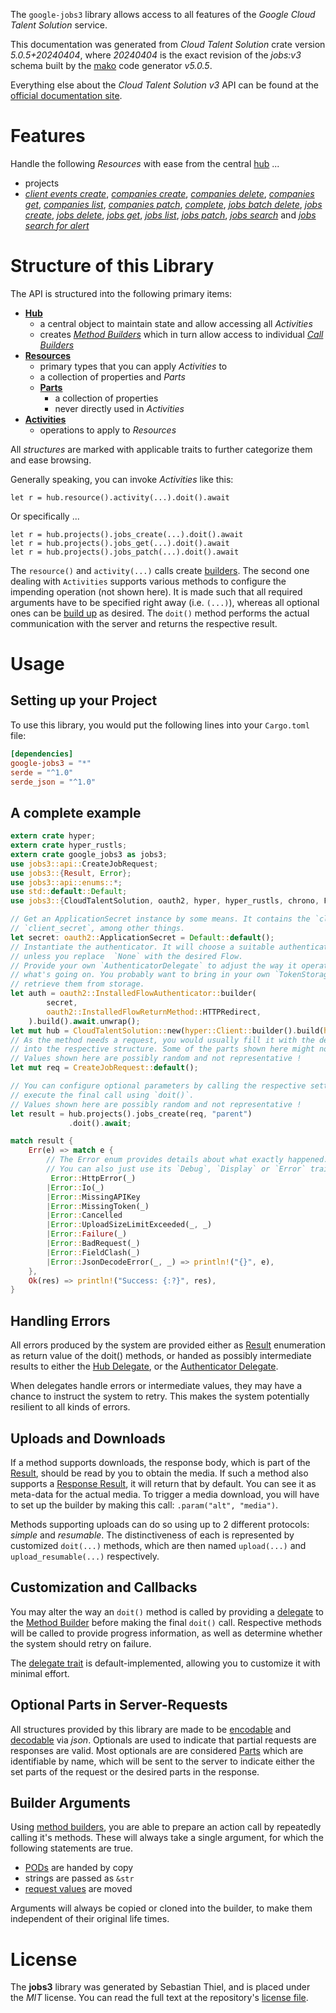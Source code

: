 <!---
DO NOT EDIT !
This file was generated automatically from 'src/generator/templates/api/README.md.mako'
DO NOT EDIT !
-->
The `google-jobs3` library allows access to all features of the *Google Cloud Talent Solution* service.

This documentation was generated from *Cloud Talent Solution* crate version *5.0.5+20240404*, where *20240404* is the exact revision of the *jobs:v3* schema built by the [mako](http://www.makotemplates.org/) code generator *v5.0.5*.

Everything else about the *Cloud Talent Solution* *v3* API can be found at the
[official documentation site](https://cloud.google.com/talent-solution/job-search/docs/).
# Features

Handle the following *Resources* with ease from the central [hub](https://docs.rs/google-jobs3/5.0.5+20240404/google_jobs3/CloudTalentSolution) ...

* projects
 * [*client events create*](https://docs.rs/google-jobs3/5.0.5+20240404/google_jobs3/api::ProjectClientEventCreateCall), [*companies create*](https://docs.rs/google-jobs3/5.0.5+20240404/google_jobs3/api::ProjectCompanyCreateCall), [*companies delete*](https://docs.rs/google-jobs3/5.0.5+20240404/google_jobs3/api::ProjectCompanyDeleteCall), [*companies get*](https://docs.rs/google-jobs3/5.0.5+20240404/google_jobs3/api::ProjectCompanyGetCall), [*companies list*](https://docs.rs/google-jobs3/5.0.5+20240404/google_jobs3/api::ProjectCompanyListCall), [*companies patch*](https://docs.rs/google-jobs3/5.0.5+20240404/google_jobs3/api::ProjectCompanyPatchCall), [*complete*](https://docs.rs/google-jobs3/5.0.5+20240404/google_jobs3/api::ProjectCompleteCall), [*jobs batch delete*](https://docs.rs/google-jobs3/5.0.5+20240404/google_jobs3/api::ProjectJobBatchDeleteCall), [*jobs create*](https://docs.rs/google-jobs3/5.0.5+20240404/google_jobs3/api::ProjectJobCreateCall), [*jobs delete*](https://docs.rs/google-jobs3/5.0.5+20240404/google_jobs3/api::ProjectJobDeleteCall), [*jobs get*](https://docs.rs/google-jobs3/5.0.5+20240404/google_jobs3/api::ProjectJobGetCall), [*jobs list*](https://docs.rs/google-jobs3/5.0.5+20240404/google_jobs3/api::ProjectJobListCall), [*jobs patch*](https://docs.rs/google-jobs3/5.0.5+20240404/google_jobs3/api::ProjectJobPatchCall), [*jobs search*](https://docs.rs/google-jobs3/5.0.5+20240404/google_jobs3/api::ProjectJobSearchCall) and [*jobs search for alert*](https://docs.rs/google-jobs3/5.0.5+20240404/google_jobs3/api::ProjectJobSearchForAlertCall)




# Structure of this Library

The API is structured into the following primary items:

* **[Hub](https://docs.rs/google-jobs3/5.0.5+20240404/google_jobs3/CloudTalentSolution)**
    * a central object to maintain state and allow accessing all *Activities*
    * creates [*Method Builders*](https://docs.rs/google-jobs3/5.0.5+20240404/google_jobs3/client::MethodsBuilder) which in turn
      allow access to individual [*Call Builders*](https://docs.rs/google-jobs3/5.0.5+20240404/google_jobs3/client::CallBuilder)
* **[Resources](https://docs.rs/google-jobs3/5.0.5+20240404/google_jobs3/client::Resource)**
    * primary types that you can apply *Activities* to
    * a collection of properties and *Parts*
    * **[Parts](https://docs.rs/google-jobs3/5.0.5+20240404/google_jobs3/client::Part)**
        * a collection of properties
        * never directly used in *Activities*
* **[Activities](https://docs.rs/google-jobs3/5.0.5+20240404/google_jobs3/client::CallBuilder)**
    * operations to apply to *Resources*

All *structures* are marked with applicable traits to further categorize them and ease browsing.

Generally speaking, you can invoke *Activities* like this:

```Rust,ignore
let r = hub.resource().activity(...).doit().await
```

Or specifically ...

```ignore
let r = hub.projects().jobs_create(...).doit().await
let r = hub.projects().jobs_get(...).doit().await
let r = hub.projects().jobs_patch(...).doit().await
```

The `resource()` and `activity(...)` calls create [builders][builder-pattern]. The second one dealing with `Activities`
supports various methods to configure the impending operation (not shown here). It is made such that all required arguments have to be
specified right away (i.e. `(...)`), whereas all optional ones can be [build up][builder-pattern] as desired.
The `doit()` method performs the actual communication with the server and returns the respective result.

# Usage

## Setting up your Project

To use this library, you would put the following lines into your `Cargo.toml` file:

```toml
[dependencies]
google-jobs3 = "*"
serde = "^1.0"
serde_json = "^1.0"
```

## A complete example

```Rust
extern crate hyper;
extern crate hyper_rustls;
extern crate google_jobs3 as jobs3;
use jobs3::api::CreateJobRequest;
use jobs3::{Result, Error};
use jobs3::api::enums::*;
use std::default::Default;
use jobs3::{CloudTalentSolution, oauth2, hyper, hyper_rustls, chrono, FieldMask};

// Get an ApplicationSecret instance by some means. It contains the `client_id` and
// `client_secret`, among other things.
let secret: oauth2::ApplicationSecret = Default::default();
// Instantiate the authenticator. It will choose a suitable authentication flow for you,
// unless you replace  `None` with the desired Flow.
// Provide your own `AuthenticatorDelegate` to adjust the way it operates and get feedback about
// what's going on. You probably want to bring in your own `TokenStorage` to persist tokens and
// retrieve them from storage.
let auth = oauth2::InstalledFlowAuthenticator::builder(
        secret,
        oauth2::InstalledFlowReturnMethod::HTTPRedirect,
    ).build().await.unwrap();
let mut hub = CloudTalentSolution::new(hyper::Client::builder().build(hyper_rustls::HttpsConnectorBuilder::new().with_native_roots().unwrap().https_or_http().enable_http1().build()), auth);
// As the method needs a request, you would usually fill it with the desired information
// into the respective structure. Some of the parts shown here might not be applicable !
// Values shown here are possibly random and not representative !
let mut req = CreateJobRequest::default();

// You can configure optional parameters by calling the respective setters at will, and
// execute the final call using `doit()`.
// Values shown here are possibly random and not representative !
let result = hub.projects().jobs_create(req, "parent")
             .doit().await;

match result {
    Err(e) => match e {
        // The Error enum provides details about what exactly happened.
        // You can also just use its `Debug`, `Display` or `Error` traits
         Error::HttpError(_)
        |Error::Io(_)
        |Error::MissingAPIKey
        |Error::MissingToken(_)
        |Error::Cancelled
        |Error::UploadSizeLimitExceeded(_, _)
        |Error::Failure(_)
        |Error::BadRequest(_)
        |Error::FieldClash(_)
        |Error::JsonDecodeError(_, _) => println!("{}", e),
    },
    Ok(res) => println!("Success: {:?}", res),
}

```
## Handling Errors

All errors produced by the system are provided either as [Result](https://docs.rs/google-jobs3/5.0.5+20240404/google_jobs3/client::Result) enumeration as return value of
the doit() methods, or handed as possibly intermediate results to either the
[Hub Delegate](https://docs.rs/google-jobs3/5.0.5+20240404/google_jobs3/client::Delegate), or the [Authenticator Delegate](https://docs.rs/yup-oauth2/*/yup_oauth2/trait.AuthenticatorDelegate.html).

When delegates handle errors or intermediate values, they may have a chance to instruct the system to retry. This
makes the system potentially resilient to all kinds of errors.

## Uploads and Downloads
If a method supports downloads, the response body, which is part of the [Result](https://docs.rs/google-jobs3/5.0.5+20240404/google_jobs3/client::Result), should be
read by you to obtain the media.
If such a method also supports a [Response Result](https://docs.rs/google-jobs3/5.0.5+20240404/google_jobs3/client::ResponseResult), it will return that by default.
You can see it as meta-data for the actual media. To trigger a media download, you will have to set up the builder by making
this call: `.param("alt", "media")`.

Methods supporting uploads can do so using up to 2 different protocols:
*simple* and *resumable*. The distinctiveness of each is represented by customized
`doit(...)` methods, which are then named `upload(...)` and `upload_resumable(...)` respectively.

## Customization and Callbacks

You may alter the way an `doit()` method is called by providing a [delegate](https://docs.rs/google-jobs3/5.0.5+20240404/google_jobs3/client::Delegate) to the
[Method Builder](https://docs.rs/google-jobs3/5.0.5+20240404/google_jobs3/client::CallBuilder) before making the final `doit()` call.
Respective methods will be called to provide progress information, as well as determine whether the system should
retry on failure.

The [delegate trait](https://docs.rs/google-jobs3/5.0.5+20240404/google_jobs3/client::Delegate) is default-implemented, allowing you to customize it with minimal effort.

## Optional Parts in Server-Requests

All structures provided by this library are made to be [encodable](https://docs.rs/google-jobs3/5.0.5+20240404/google_jobs3/client::RequestValue) and
[decodable](https://docs.rs/google-jobs3/5.0.5+20240404/google_jobs3/client::ResponseResult) via *json*. Optionals are used to indicate that partial requests are responses
are valid.
Most optionals are are considered [Parts](https://docs.rs/google-jobs3/5.0.5+20240404/google_jobs3/client::Part) which are identifiable by name, which will be sent to
the server to indicate either the set parts of the request or the desired parts in the response.

## Builder Arguments

Using [method builders](https://docs.rs/google-jobs3/5.0.5+20240404/google_jobs3/client::CallBuilder), you are able to prepare an action call by repeatedly calling it's methods.
These will always take a single argument, for which the following statements are true.

* [PODs][wiki-pod] are handed by copy
* strings are passed as `&str`
* [request values](https://docs.rs/google-jobs3/5.0.5+20240404/google_jobs3/client::RequestValue) are moved

Arguments will always be copied or cloned into the builder, to make them independent of their original life times.

[wiki-pod]: http://en.wikipedia.org/wiki/Plain_old_data_structure
[builder-pattern]: http://en.wikipedia.org/wiki/Builder_pattern
[google-go-api]: https://github.com/google/google-api-go-client

# License
The **jobs3** library was generated by Sebastian Thiel, and is placed
under the *MIT* license.
You can read the full text at the repository's [license file][repo-license].

[repo-license]: https://github.com/Byron/google-apis-rsblob/main/LICENSE.md

